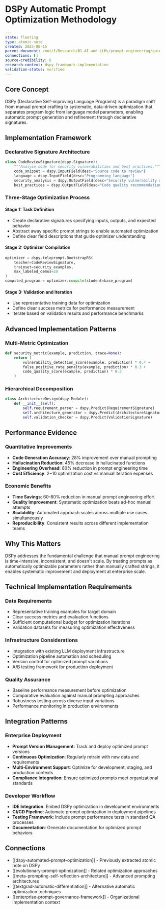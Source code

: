 # DSPy Automatic Prompt Optimization Methodology

```yaml
---
state: fleeting
type: atomic-note
created: 2025-06-15
parent-document: /mnt/f/Research/01-AI-and-LLMs/prompt-engineering/guides/advanced-ai-coding-prompt-engineering-2025.md
connections: []
source-credibility: 8
research-context: dspy-framework-implementation
validation-status: verified
---
```

## Core Concept

DSPy (Declarative Self-improving Language Programs) is a paradigm shift from manual prompt crafting to systematic, data-driven optimization that separates program logic from language model parameters, enabling automatic prompt generation and refinement through declarative signatures.

## Implementation Framework

### Declarative Signature Architecture
```python
class CodeReviewSignature(dspy.Signature):
    """Analyze code for security vulnerabilities and best practices."""
    code_snippet = dspy.InputField(desc="Source code to review")
    language = dspy.InputField(desc="Programming language")
    security_analysis = dspy.OutputField(desc="Security vulnerability assessment")
    best_practices = dspy.OutputField(desc="Code quality recommendations")
```

### Three-Stage Optimization Process

#### Stage 1: Task Definition
- Create declarative signatures specifying inputs, outputs, and expected behavior
- Abstract away specific prompt strings to enable automated optimization
- Define clear field descriptions that guide optimizer understanding

#### Stage 2: Optimizer Compilation
```python
optimizer = dspy.teleprompt.BootstrapRS(
    teacher=CodeReviewSignature,
    trainset=security_examples,
    max_labeled_demos=20
)
compiled_program = optimizer.compile(student=base_program)
```

#### Stage 3: Validation and Iteration
- Use representative training data for optimization
- Define clear success metrics for performance measurement
- Iterate based on validation results and performance benchmarks

## Advanced Implementation Patterns

### Multi-Metric Optimization
```python
def security_metric(example, prediction, trace=None):
    return (
        vulnerability_detection_score(example, prediction) * 0.4 +
        false_positive_rate_penalty(example, prediction) * 0.3 +
        code_quality_score(example, prediction) * 0.3
    )
```

### Hierarchical Decomposition
```python
class ArchitectureDesign(dspy.Module):
    def __init__(self):
        self.requirement_parser = dspy.Predict(RequirementSignature)
        self.architecture_generator = dspy.Predict(ArchitectureSignature)
        self.validation_checker = dspy.Predict(ValidationSignature)
```

## Performance Evidence

### Quantitative Improvements
- **Code Generation Accuracy**: 28% improvement over manual prompting
- **Hallucination Reduction**: 45% decrease in hallucinated functions
- **Engineering Overhead**: 60% reduction in prompt engineering time
- **Cost Efficiency**: $2-$10 optimization cost vs manual iteration expenses

### Economic Benefits
- **Time Savings**: 60-80% reduction in manual prompt engineering effort
- **Quality Improvement**: Systematic optimization beats ad-hoc manual attempts
- **Scalability**: Automated approach scales across multiple use cases simultaneously
- **Reproducibility**: Consistent results across different implementation teams

## Why This Matters

DSPy addresses the fundamental challenge that manual prompt engineering is time-intensive, inconsistent, and doesn't scale. By treating prompts as automatically optimizable parameters rather than manually crafted strings, it enables systematic improvement and deployment at enterprise scale.

## Technical Implementation Requirements

### Data Requirements
- Representative training examples for target domain
- Clear success metrics and evaluation functions
- Sufficient computational budget for optimization iterations
- Validation datasets for measuring optimization effectiveness

### Infrastructure Considerations
- Integration with existing LLM deployment infrastructure
- Optimization pipeline automation and scheduling
- Version control for optimized prompt variations
- A/B testing framework for production deployment

### Quality Assurance
- Baseline performance measurement before optimization
- Comparative evaluation against manual prompting approaches
- Robustness testing across diverse input variations
- Performance monitoring in production environments

## Integration Patterns

### Enterprise Deployment
- **Prompt Version Management**: Track and deploy optimized prompt versions
- **Continuous Optimization**: Regularly retrain with new data and requirements
- **Multi-Environment Support**: Optimize for development, staging, and production contexts
- **Compliance Integration**: Ensure optimized prompts meet organizational standards

### Developer Workflow
- **IDE Integration**: Embed DSPy optimization in development environments
- **CI/CD Pipeline**: Automate prompt optimization in deployment pipelines
- **Testing Framework**: Include prompt performance tests in standard QA processes
- **Documentation**: Generate documentation for optimized prompt behaviors

## Connections

- [[dspy-automated-prompt-optimization]] - Previously extracted atomic note on DSPy
- [[evolutionary-prompt-optimization]] - Related optimization approaches
- [[meta-prompting-self-reflection-architecture]] - Advanced prompting architectures
- [[textgrad-automatic-differentiation]] - Alternative automatic optimization techniques
- [[enterprise-prompt-governance-framework]] - Organizational implementation context